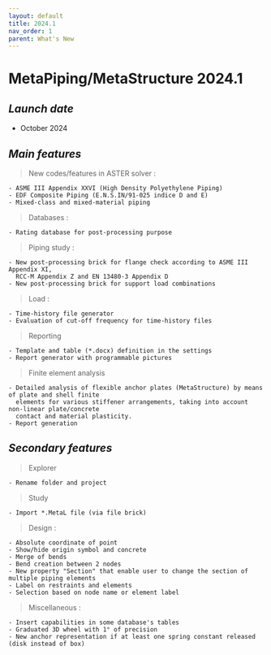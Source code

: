 ```yaml
---
layout: default
title: 2024.1
nav_order: 1
parent: What's New
---
```


# MetaPiping/MetaStructure 2024.1

## *Launch date*

* October 2024

## *Main features*

>New codes/features in ASTER solver :

    - ASME III Appendix XXVI (High Density Polyethylene Piping)
    - EDF Composite Piping (E.N.S.IN/91-025 indice D and E)
    - Mixed-class and mixed-material piping

>Databases :

    - Rating database for post-processing purpose

>Piping study :

    - New post-processing brick for flange check according to ASME III Appendix XI,
      RCC-M Appendix Z and EN 13480-3 Appendix D
    - New post-processing brick for support load combinations

>Load :

    - Time-history file generator
    - Evaluation of cut-off frequency for time-history files

>Reporting

    - Template and table (*.docx) definition in the settings
    - Report generator with programmable pictures

>Finite element analysis

    - Detailed analysis of flexible anchor plates (MetaStructure) by means of plate and shell finite 
      elements for various stiffener arrangements, taking into account non-linear plate/concrete 
      contact and material plasticity.
    - Report generation

## *Secondary features*

>Explorer

    - Rename folder and project

>Study

    - Import *.MetaL file (via file brick)

>Design :

    - Absolute coordinate of point
    - Show/hide origin symbol and concrete
    - Merge of bends
    - Bend creation between 2 nodes
    - New property "Section" that enable user to change the section of multiple piping elements
    - Label on restraints and elements
    - Selection based on node name or element label

>Miscellaneous :

    - Insert capabilities in some database's tables
    - Graduated 3D wheel with 1° of precision
    - New anchor representation if at least one spring constant released (disk instead of box)
